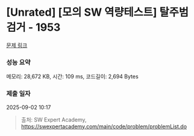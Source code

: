 # [Unrated] [모의 SW 역량테스트] 탈주범 검거 - 1953 

[문제 링크](https://swexpertacademy.com/main/code/problem/problemDetail.do?contestProbId=AV5PpLlKAQ4DFAUq) 

### 성능 요약

메모리: 28,672 KB, 시간: 109 ms, 코드길이: 2,694 Bytes

### 제출 일자

2025-09-02 10:17



> 출처: SW Expert Academy, https://swexpertacademy.com/main/code/problem/problemList.do
